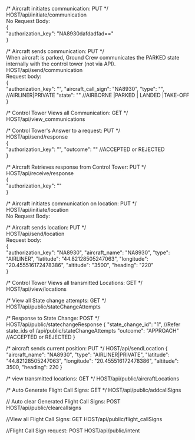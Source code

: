 /*
Aircraft initiates communication: PUT
*/
<br />
HOST/api/initiate/communication
<br />
No Request Body:
<br />
{
<br />
  "authorization_key": "NA8930dafdadfad=="
  <br />
}

/*
Aircraft sends communication: PUT
*/
<br />
When aircraft is parked, Ground Crew communicates the PARKED state internally with the control tower (not via API).
<br />
HOST/api/send/communication
<br />
Request body:
<br />
{
<br />
"authorization_key": "",
"aircraft_call_sign": "NA8930",
"type": "", //AIRLINER|PRIVATE
"state": "" //AIRBORNE |PARKED | LANDED |TAKE-OFF
<br />
}

/*
Control Tower Views all Communication: GET
*/
<br />
HOST/api/view_communications

/*
Control Tower's Answer to a request: PUT
*/
<br />
HOST/api/send/response
<br />
{
<br />
"authorization_key": "",
"outcome": "" //ACCEPTED or REJECTED
<br />
}


/*
Aircraft Retrieves response from Control Tower: PUT
*/
<br />
HOST/api/receive/response
<br />
{
<br />
"authorization_key": ""
<br />
}

/*
Aircraft initiates communication on location: PUT
*/
<br />
HOST/api/initiate/location
<br />
No Request Body:

/*
Aircraft sends location: PUT
*/
<br />
HOST/api/send/location
<br />
Request body:
<br />
{
<br />
"authorization_key": "NA8930",
"aircraft_name": "NA8930",
"type": "AIRLINER",
"latitude": "44.82128505247063",
"longitude": "20.455516172478386",
"altitude": "3500",
"heading": "220"
<br />
}

/*
Control Tower Views all transmitted Locations: GET
*/
<br />
HOST/api/view/locations
<br />

/*
View all State change attempts: GET
*/
<br />
HOST/api/public/stateChangeAttempts

/*
Response to State Change: POST
*/
HOST/api/public/statechangeResponse
{
"state_change_id": "1", //Refer state_ids of /api/public/stateChangeAttempts
"outcome": "APPROACH" //ACCEPTED or REJECTED
}

/*
aircraft sends current position: PUT
*/
HOST/api/sendLocation
{
"aircraft_name": "NA8930",
"type": "AIRLINER|PRIVATE",
"latitude": "44.82128505247063",
"longitude": "20.455516172478386",
"altitude": 3500,
"heading": 220
}

/*
view transmitted locations: GET
*/
HOST/api/public/aircraftLocations


/*
Auto Generate Flight Call Signs: GET
*/
HOST/api/public/addcallSigns

// Auto clear Generated Flight Call Signs: POST
HOST/api/public/clearcallsigns

//View all Flight Call Signs: GET
HOST/api/public/flight_callSigns

//Flight Call Sign request: POST
HOST/api/public/intent
